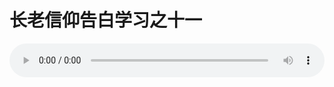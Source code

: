 # 长老信仰告白学习之十一

<audio style="width: 100%;" preload="false" controls controlslist="nodownload"><source src="//cdn.wechat.edu.pl/audio/mp3/old/12281.mp3" type="audio/mpeg">Your browser does not support the audio element.</audio>


